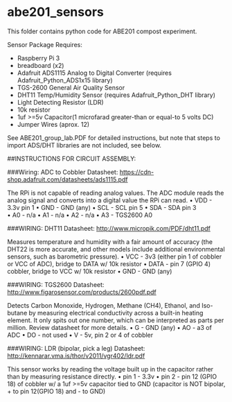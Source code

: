 # abe201_sensors
This folder contains python code for ABE201 compost experiment.

Sensor Package Requires:
-  Raspberry Pi 3
-  breadboard (x2)
-  Adafruit ADS1115 Analog to Digital Converter (requires Adafruit_Python_ADS1x15 library)
-  TGS-2600 General Air Quality Sensor
-  DHT11 Temp/Humidity Sensor (requires Adafruit_Python_DHT library)
-  Light Detecting Resistor (LDR)
-  10k resistor
-  1uf >=5v Capacitor(1 microfarad greater-than or equal-to 5 volts DC)
-  Jumper Wires (aprox. 12)

See ABE201_group_lab.PDF for detailed instructions, but note that steps to import ADS/DHT libraries are not included, see below.


##INSTRUCTIONS FOR CIRCUIT ASSEMBLY:

###Wiring: ADC to Cobbler
Datasheet: https://cdn-shop.adafruit.com/datasheets/ads1115.pdf 

The RPi is not capable of reading analog values. The ADC module reads the analog signal and converts into a digital value the RPi can read. 
•	VDD - 3.3v pin 1 
•	GND - GND (any) 
•	SCL - SCL pin 5 
•	SDA - SDA pin 3  
•	A0 - n/a
•	A1 - n/a
• A2 - n/a
•	A3 - TGS2600 A0

###WIRING: DHT11 
Datasheet: http://www.micropik.com/PDF/dht11.pdf 

Measures temperature and humidity with a fair amount of accuracy (the DHT22 is more accurate, and other models include additional environmental sensors, such as barometric pressure). 
•	VCC - 3v3 (either pin 1 of cobbler or VCC of ADC), bridge to DATA w/ 10k resistor 
•	DATA - pin 7 (GPIO 4) cobbler, bridge to VCC w/ 10k resistor 
•	GND -  GND (any)
 
###WIRING: TGS2600 
Datasheet: http://www.figarosensor.com/products/2600pdf.pdf 

Detects Carbon Monoxide, Hydrogen, Methane (CH4), Ethanol, and Iso-butane by measuring electrical conductivity across a built-in heating element. It only spits out one number, which can be interpreted as parts per million. Review datasheet for more details. 
•	G - GND (any) 
•	AO - a3 of ADC 
•	DO - not used 
•	V - 5v, pin 2 or 4 of cobbler

###WIRING: LDR (bipolar, pick a leg) 
Datasheet: http://kennarar.vma.is/thor/v2011/vgr402/ldr.pdf 

This sensor works by reading the voltage built up in the capacitor rather than by measuring resistance directly. 
•	pin 1 - 3.3v 
•	pin 2 - pin 12 (GPIO 18) of cobbler w/ a 1uf >=5v capacitor tied to GND (capacitor is NOT bipolar, + to pin 12(GPIO 18) and - to GND)
